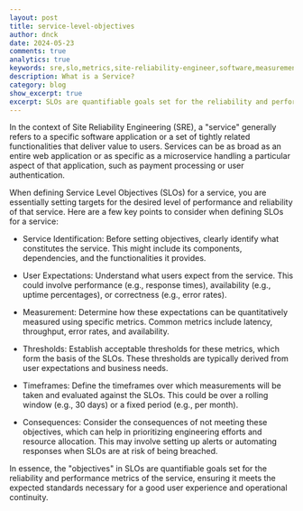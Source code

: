 ```yaml
---
layout: post
title: service-level-objectives
author: dnck
date: 2024-05-23
comments: true
analytics: true
keywords: sre,slo,metrics,site-reliability-engineer,software,measurement,quantification
description: What is a Service?
category: blog
show_excerpt: true
excerpt: SLOs are quantifiable goals set for the reliability and performance metrics of the service. But, what is a service?
---
```


In the context of Site Reliability Engineering (SRE), a "service" generally refers to a specific software application or a set of tightly related functionalities that deliver value to users. Services can be as broad as an entire web application or as specific as a microservice handling a particular aspect of that application, such as payment processing or user authentication.

When defining Service Level Objectives (SLOs) for a service, you are essentially setting targets for the desired level of performance and reliability of that service. Here are a few key points to consider when defining SLOs for a service:

- Service Identification: Before setting objectives, clearly identify what constitutes the service. This might include its components, dependencies, and the functionalities it provides.

- User Expectations: Understand what users expect from the service. This could involve performance (e.g., response times), availability (e.g., uptime percentages), or correctness (e.g., error rates).

- Measurement: Determine how these expectations can be quantitatively measured using specific metrics. Common metrics include latency, throughput, error rates, and availability.

- Thresholds: Establish acceptable thresholds for these metrics, which form the basis of the SLOs. These thresholds are typically derived from user expectations and business needs.

- Timeframes: Define the timeframes over which measurements will be taken and evaluated against the SLOs. This could be over a rolling window (e.g., 30 days) or a fixed period (e.g., per month).

- Consequences: Consider the consequences of not meeting these objectives, which can help in prioritizing engineering efforts and resource allocation. This may involve setting up alerts or automating responses when SLOs are at risk of being breached.

In essence, the "objectives" in SLOs are quantifiable goals set for the reliability and performance metrics of the service, ensuring it meets the expected standards necessary for a good user experience and operational continuity.